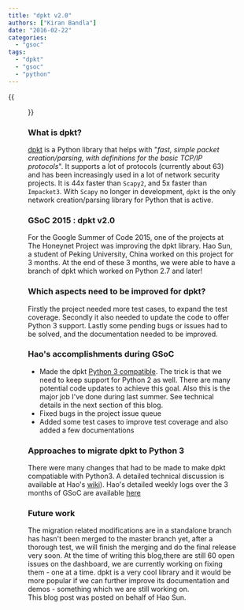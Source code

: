 ```yaml
---
title: "dpkt v2.0"
authors: ["Kiran Bandla"]
date: "2016-02-22"
categories: 
  - "gsoc"
tags: 
  - "dpkt"
  - "gsoc"
  - "python"
---
```

{{<figure src="images/banner.png" alt="Banner" width="50%">}}

### What is dpkt?

[dpkt](https://github.com/kbandla/dpkt/) is a Python library that helps with "_fast, simple packet creation/parsing, with definitions for the basic TCP/IP protocols_". It supports a lot of protocols (currently about 63) and has been increasingly used in a lot of network security projects. It is 44x faster than `Scapy2`, and 5x faster than `Impacket3`. With `Scapy` no longer in development, `dpkt` is the only network creation/parsing library for Python that is active.

### GSoC 2015 : dpkt v2.0

For the Google Summer of Code 2015, one of the projects at The Honeynet Project was improving the dpkt library. Hao Sun, a student of Peking University, China worked on this project for 3 months. At the end of these 3 months, we were able to have a branch of dpkt which worked on Python 2.7 and later!

### Which aspects need to be improved for dpkt?

Firstly the project needed more test cases, to expand the test coverage. Secondly it also needed to update the code to offer Python 3 support. Lastly some pending bugs or issues had to be solved, and the documentation needed to be improved.

### Hao's accomplishments during GSoC

- Made the dpkt [Python 3 compatible](https://github.com/kbandla/dpkt/tree/migrate_py3). The trick is that we need to keep support for Python 2 as well. There are many potential code updates to achieve this goal. Also this is the major job I've done during last summer. See technical details in the next section of this blog.
- Fixed bugs in the project issue queue
- Added some test cases to improve test coverage and also added a few documentations

### Approaches to migrate dpkt to Python 3

There were many changes that had to be made to make dpkt compatiable with Python3. A detailed technical discussion is available at Hao's [wiki](https://github.com/sunhao2014/dpkt/wiki/Migrate-Dpkt-to-Python-3-(Sub-project-of-GSoC-2015-Honeynet-Project))). Hao's detailed weekly logs over the 3 months of GSoC are available [here](https://github.com/sunhao2014/dpkt/wiki/dpkt-2.0)

### Future work

The migration related modifications are in a standalone branch has hasn't been merged to the master branch yet, after a thorough test, we will finish the merging and do the final release very soon. At the time of writing this blog,there are still 60 open issues on the dashboard, we are currently working on fixing them - one at a time. dpkt is a very cool library and it would be more popular if we can further improve its documentation and demos - something which we are still working on.  
This blog post was posted on behalf of Hao Sun.
